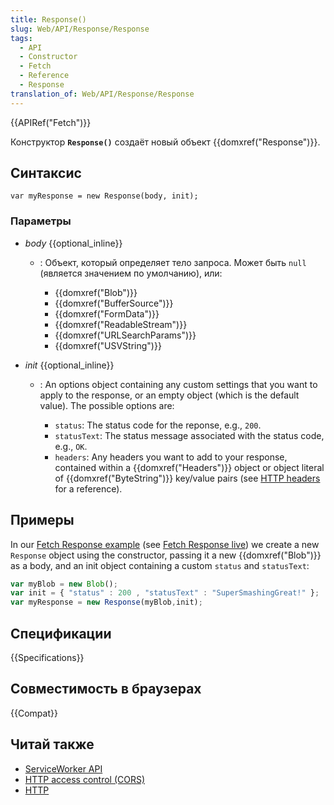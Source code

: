 ```yaml
---
title: Response()
slug: Web/API/Response/Response
tags:
  - API
  - Constructor
  - Fetch
  - Reference
  - Response
translation_of: Web/API/Response/Response
---
```


{{APIRef("Fetch")}}

Конструктор **`Response()`** создаёт новый объект {{domxref("Response")}}.

## Синтаксис

```
var myResponse = new Response(body, init);
```

### Параметры

- _body_ {{optional_inline}}

  - : Объект, который определяет тело запроса. Может быть `null` (является значением по умолчанию), или:

    - {{domxref("Blob")}}
    - {{domxref("BufferSource")}}
    - {{domxref("FormData")}}
    - {{domxref("ReadableStream")}}
    - {{domxref("URLSearchParams")}}
    - {{domxref("USVString")}}

- _init_ {{optional_inline}}

  - : An options object containing any custom settings that you want to apply to the response, or an empty object (which is the default value). The possible options are:

    - `status`: The status code for the reponse, e.g., `200`.
    - `statusText`: The status message associated with the status code, e.g., `OK`.
    - `headers`: Any headers you want to add to your response, contained within a {{domxref("Headers")}} object or object literal of {{domxref("ByteString")}} key/value pairs (see [HTTP headers](/ru/docs/Web/HTTP/Headers) for a reference).

## Примеры

In our [Fetch Response example](https://github.com/mdn/fetch-examples/tree/master/fetch-response) (see [Fetch Response live](http://mdn.github.io/fetch-examples/fetch-response/)) we create a new `Response` object using the constructor, passing it a new {{domxref("Blob")}} as a body, and an init object containing a custom `status` and `statusText`:

```js
var myBlob = new Blob();
var init = { "status" : 200 , "statusText" : "SuperSmashingGreat!" };
var myResponse = new Response(myBlob,init);
```

## Спецификации

{{Specifications}}

## Совместимость в браузерах

{{Compat}}

## Читай также

- [ServiceWorker API](/ru/docs/Web/API/ServiceWorker_API)
- [HTTP access control (CORS)](/ru/docs/Web/HTTP/Access_control_CORS)
- [HTTP](/ru/docs/Web/HTTP)
